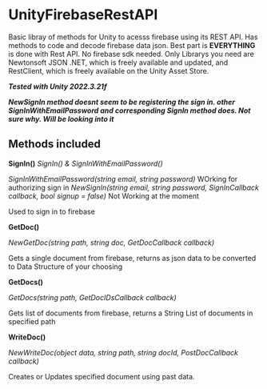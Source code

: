 # UnityFirebaseRestAPI
Basic libray of methods for Unity to acesss firebase using its REST API. Has methods to code and decode firebase data json.
Best part is **EVERYTHING** is done with Rest API. No firebase sdk needed. Only Librarys you need are Newtonsoft JSON .NET,
which is freely available and updated, and RestClient, which is freely available on the Unity Asset Store.

***Tested with Unity 2022.3.21f***

***NewSignIn method doesnt seem to be registering the sign in. other SignInWithEmailPassword and corresponding SignIn method does. Not sure why. Will be looking into it***

## Methods included

**SignIn()**
*SignIn() & SignInWithEmailPassword()*

*SignInWithEmailPassword(string email, string password)* WOrking for authorizing sign in
*NewSignIn(string email, string password, SignInCallback callback, bool signup = false)* Not Working at the moment

Used to sign in to firebase

**GetDoc()**

*NewGetDoc<T>(string path, string doc, GetDocCallback callback)*
 
Gets a single document from firebase, returns as json data to be converted to Data Structure of your choosing

**GetDocs()**

*GetDocs(string path, GetDocIDsCallback callback)*

Gets list of documents from firebase, returns a String List of documents in specified path

**WriteDoc()**

*NewWriteDoc<T>(object data, string path, string docId, PostDocCallback callback)*

Creates or Updates specified document using past data.

